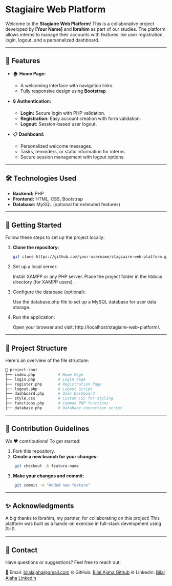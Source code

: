 # Stagiaire Web Platform

Welcome to the **Stagiaire Web Platform**! This is a collaborative project developed by **[Your Name]** and **Ibrahim** as part of our studies. The platform allows interns to manage their accounts with features like user registration, login, logout, and a personalized dashboard.

---

## 🎯 Features

- 🏠 **Home Page:**
  - A welcoming interface with navigation links.
  - Fully responsive design using **Bootstrap**.

- 🔒 **Authentication:**
  - **Login:** Secure login with PHP validation.
  - **Registration:** Easy account creation with form validation.
  - **Logout:** Session-based user logout.

- 📋 **Dashboard:**
  - Personalized welcome messages.
  - Tasks, reminders, or static information for interns.
  - Secure session management with logout options.

---

## 🛠️ Technologies Used

- **Backend:** PHP
- **Frontend:** HTML, CSS, Bootstrap
- **Database:** MySQL (optional for extended features)

---

## 🚀 Getting Started

Follow these steps to set up the project locally:

1. **Clone the repository:**
   ```bash
   git clone https://github.com/your-username/stagiaire-web-platform.git
    ```

2. Set up a local server:

    Install XAMPP or any PHP server.
    Place the project folder in the htdocs directory (for XAMPP users).

3. Configure the database (optional):

    Use the database.php file to set up a MySQL database for user data storage.

4. Run the application:

    Open your browser and visit: http://localhost/stagiaire-web-platform/.

---

## 📂 Project Structure

Here's an overview of the file structure:
```bash
📂 project-root
├── index.php          # Home Page
├── login.php          # Login Page
├── register.php       # Registration Page
├── logout.php         # Logout Script
├── dashboard.php      # User Dashboard
├── style.css          # Custom CSS for styling
├── functions.php      # Common PHP functions
├── database.php       # Database connection script
```

---

## 🤝 Contribution Guidelines

We ❤️ contributions! To get started:

1. Fork this repository.
2. **Create a new branch for your changes:**
```bash
    git checkout -b feature-name
```
3. **Make your changes and commit:**
```bash
    git commit -m "Added new feature"
```

---
## ✨ Acknowledgments

A big thanks to Ibrahim, my partner, for collaborating on this project! This platform was built as a hands-on exercise in full-stack development using PHP.

---
## 📧 Contact

Have questions or suggestions? Feel free to reach out:

📧 Email: bilalajaha@gmail.com
🌐 GitHub: <a href="https://github.com/Voxold">Bilal Ajaha Github</a>
🌐 Linkedin: <a href="https://www.linkedin.com/in/bilalajaha/">Bilal Ajaha Linkedin</a>

